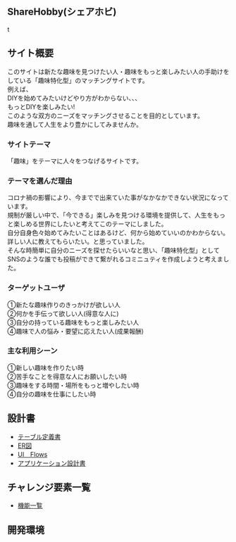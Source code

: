 ## ShareHobby(シェアホビ)
t

## サイト概要
このサイトは新たな趣味を見つけたい人・趣味をもっと楽しみたい人の手助けをしている「趣味特化型」のマッチングサイトです。<br>
例えば、<br>DIYを始めてみたいけどやり方がわからない、、、<br>もっとDIYを楽しみたい!<br>
このような双方のニーズをマッチングさせることを目的としています。<br>
趣味を通して人生をより豊かにしてみませんか。

### サイトテーマ
「趣味」をテーマに人々をつなげるサイトです。

### テーマを選んだ理由
コロナ禍の影響により、今までで出来ていた事がなかなかできない状況になっています。<br>
規制が厳しい中で、「今できる」楽しみを見つける環境を提供して、人生をもっと楽しめる世界にしたいと考えてこのテーマにしました。<br>
自分自身色々始めてみたいことはあるけど、何から始めていいのかわからない。詳しい人に教えてもらいたい。と思っていました。<br>
そんな時簡単に自分のニーズを探せたらいいなと思い、「趣味特化型」としてSNSのような誰でも投稿ができて繋がれるコミニュティを作成しようと考えました。<br>

### ターゲットユーザ
①新たな趣味作りのきっかけが欲しい人<br>
②何かを手伝って欲しい人(得意な人に)<br>
③自分の持っている趣味をもっと楽しみたい人<br>
④趣味で人の悩み・要望に応えたい人(成果報酬)

### 主な利用シーン
①新しい趣味を作りたい時　<br>
②苦手なことを得意な人にお願いしたい時<br> 
③趣味をする時間・場所をもっと増やしたい時<br>
④自分の趣味を仕事にしたい時<br>


## 設計書
- [テーブル定義書](https://docs.google.com/spreadsheets/d/12qoCJQ4bJvIMHtSue3A_H7HhguWX87mM/edit?usp=sharing&ouid=113105595537176275196&rtpof=true&sd=true)
- [ER図](https://drive.google.com/file/d/10p_nwfbnUfe_tUv9iG1Nf_YmbReDmv0v/view?usp=sharing)
- [UI　Flows](https://app.diagrams.net/index.html#G1k6xYbRYVCKDtMjxyG2cMeQkfHxI_Rjcs)
- [アプリケーション設計書](https://docs.google.com/spreadsheets/d/1PJ669ULsWb6i9LGDADsAWxQzxxjnFXjgyg-3iDgSciI/edit?usp=sharing)  

## チャレンジ要素一覧
- [機能一覧](https://docs.google.com/spreadsheets/d/1oGHsYUMvpiwiXMgiPOC4JkhVvn-rgsMJXCsyAM_NbDU/edit?usp=sharing)

## 開発環境
<!-- - OS：Linux(CentOS)
- 言語：HTML,CSS,JavaScript,Ruby,SQL
- フレームワーク：Ruby on Rails
- JSライブラリ：jQuery
- IDE：Cloud9 -->
